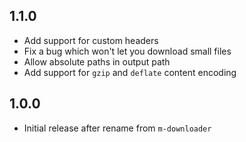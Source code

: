 ## 1.1.0

- Add support for custom headers
- Fix a bug which won't let you download small files
- Allow absolute paths in output path
- Add support for `gzip` and `deflate` content encoding

## 1.0.0

- Initial release after rename from `m-downloader`
